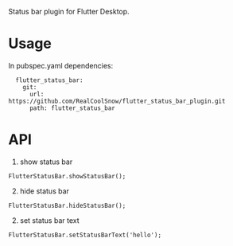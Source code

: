 Status bar plugin for Flutter Desktop.
# Usage
In pubspec.yaml dependencies:
```
  flutter_status_bar:
    git:
      url: https://github.com/RealCoolSnow/flutter_status_bar_plugin.git
      path: flutter_status_bar
```
# API
1. show status bar
```
FlutterStatusBar.showStatusBar();
```
2. hide status bar
```
FlutterStatusBar.hideStatusBar();
```
2. set status bar text
```
FlutterStatusBar.setStatusBarText('hello');
```